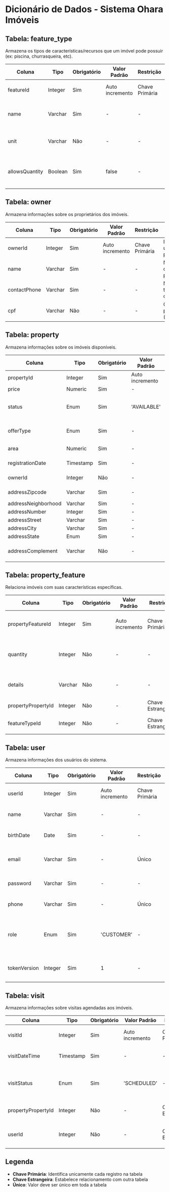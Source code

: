 # Dicionário de Dados - Sistema Ohara Imóveis

## Tabela: feature_type

Armazena os tipos de características/recursos que um imóvel pode possuir (ex: piscina, churrasqueira, etc).

| Coluna | Tipo | Obrigatório | Valor Padrão | Restrição | Descrição |
|--------|------|-------------|--------------|-----------|-----------|
| featureId | Integer | Sim | Auto incremento | Chave Primária | Identificador único do tipo de característica |
| name | Varchar | Sim | - | - | Nome da característica (ex: "Piscina", "Churrasqueira") |
| unit | Varchar | Não | - | - | Unidade de medida, se aplicável (ex: "m²") |
| allowsQuantity | Boolean | Sim | false | - | Indica se a característica pode ter quantidade específica |

## Tabela: owner

Armazena informações sobre os proprietários dos imóveis.

| Coluna | Tipo | Obrigatório | Valor Padrão | Restrição | Descrição |
|--------|------|-------------|--------------|-----------|-----------|
| ownerId | Integer | Sim | Auto incremento | Chave Primária | Identificador único do proprietário |
| name | Varchar | Sim | - | - | Nome completo do proprietário |
| contactPhone | Varchar | Sim | - | - | Número de telefone de contato |
| cpf | Varchar | Não | - | - | CPF do proprietário (opcional) |

## Tabela: property

Armazena informações sobre os imóveis disponíveis.

| Coluna | Tipo | Obrigatório | Valor Padrão | Restrição | Descrição |
|--------|------|-------------|--------------|-----------|-----------|
| propertyId | Integer | Sim | Auto incremento | Chave Primária | Identificador único do imóvel |
| price | Numeric | Sim | - | - | Valor do imóvel em reais |
| status | Enum | Sim | 'AVAILABLE' | - | Status do imóvel (AVAILABLE, UNAVAILABLE, PENDING, CONCLUDED) |
| offerType | Enum | Sim | - | - | Tipo de oferta (FOR_RENTAL, FOR_SALE, FOR_COMMERCIAL_RENT) |
| area | Numeric | Sim | - | - | Área total do imóvel em metros quadrados |
| registrationDate | Timestamp | Sim | - | - | Data de registro do imóvel no sistema |
| ownerId | Integer | Não | - | Chave Estrangeira | Referência ao proprietário do imóvel |
| addressZipcode | Varchar | Sim | - | - | CEP do endereço do imóvel |
| addressNeighborhood | Varchar | Sim | - | - | Bairro do imóvel |
| addressNumber | Integer | Sim | - | - | Número do imóvel |
| addressStreet | Varchar | Sim | - | - | Rua/logradouro do imóvel |
| addressCity | Varchar | Sim | - | - | Cidade do imóvel |
| addressState | Enum | Sim | - | - | Estado (UF) do imóvel |
| addressComplement | Varchar | Não | - | - | Complemento do endereço (apto, bloco, etc) |

## Tabela: property_feature

Relaciona imóveis com suas características específicas.

| Coluna | Tipo | Obrigatório | Valor Padrão | Restrição | Descrição |
|--------|------|-------------|--------------|-----------|-----------|
| propertyFeatureId | Integer | Sim | Auto incremento | Chave Primária | Identificador único da característica do imóvel |
| quantity | Integer | Não | - | - | Quantidade da característica (ex: número de quartos) |
| details | Varchar | Não | - | - | Detalhes adicionais sobre a característica |
| propertyPropertyId | Integer | Não | - | Chave Estrangeira | Referência ao imóvel |
| featureTypeId | Integer | Não | - | Chave Estrangeira | Referência ao tipo de característica |

## Tabela: user

Armazena informações dos usuários do sistema.

| Coluna | Tipo | Obrigatório | Valor Padrão | Restrição | Descrição |
|--------|------|-------------|--------------|-----------|-----------|
| userId | Integer | Sim | Auto incremento | Chave Primária | Identificador único do usuário |
| name | Varchar | Sim | - | - | Nome completo do usuário |
| birthDate | Date | Sim | - | - | Data de nascimento do usuário |
| email | Varchar | Sim | - | Único | Email do usuário (usado para login) |
| password | Varchar | Sim | - | - | Senha criptografada do usuário |
| phone | Varchar | Sim | - | Único | Número de telefone do usuário |
| role | Enum | Sim | 'CUSTOMER' | - | Papel do usuário no sistema (CUSTOMER, BROKER, ADMIN) |
| tokenVersion | Integer | Sim | 1 | - | Versão do token para controle de sessões |

## Tabela: visit

Armazena informações sobre visitas agendadas aos imóveis.

| Coluna | Tipo | Obrigatório | Valor Padrão | Restrição | Descrição |
|--------|------|-------------|--------------|-----------|-----------|
| visitId | Integer | Sim | Auto incremento | Chave Primária | Identificador único da visita |
| visitDateTime | Timestamp | Sim | - | - | Data e hora agendada para a visita |
| visitStatus | Enum | Sim | 'SCHEDULED' | - | Status da visita (SCHEDULED, CANCELED, DONE) |
| propertyPropertyId | Integer | Não | - | Chave Estrangeira | Referência ao imóvel a ser visitado |
| userId | Integer | Não | - | Chave Estrangeira | Referência ao usuário que agendou a visita |

## Legenda

- **Chave Primária**: Identifica unicamente cada registro na tabela
- **Chave Estrangeira**: Estabelece relacionamento com outra tabela
- **Único**: Valor deve ser único em toda a tabela